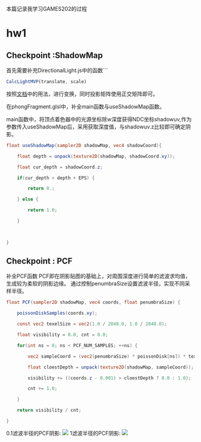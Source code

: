 本篇记录我学习GAMES202的过程
# hw1

##  Checkpoint :ShadowMap

首先需要补充DirectionalLight.js中的函数```
```javascript
CalcLightMVP(translate, scale)
```
按照[文档](https://glmatrix.net/docs/module-mat4.html)中的用法，进行变换，同时投影矩阵使用正交矩阵即可。

在phongFragment.glsl中，补全main函数与useShadowMap函数。

main函数中，将顶点着色器中的光源坐标除w深度获得NDC坐标shadowuv,作为参数传入useShadowMap后，采用获取深度值，与shadowuv.z比较即可确定阴影。
```glsl
float useShadowMap(sampler2D shadowMap, vec4 shadowCoord){

    float depth = unpack(texture2D(shadowMap, shadowCoord.xy));

    float cur_depth = shadowCoord.z;

    if(cur_depth > depth + EPS) {

        return 0.;

    } else {

        return 1.0;

    }

  

}
```


 ## Checkpoint : PCF
 补全PCF函数
 PCF即在阴影贴图的基础上，对周围深度进行简单的滤波求均值，生成较为柔软的阴影边缘。
 通过控制penumbraSize设置滤波半径，实现不同采样半径。

```glsl
float PCF(sampler2D shadowMap, vec4 coords, float penumbraSize) {

    poissonDiskSamples(coords.xy);

    const vec2 texelSize = vec2(1.0 / 2048.0, 1.0 / 2048.0);

    float visibility = 0.0, cnt = 0.0;

    for(int ns = 0; ns < PCF_NUM_SAMPLES; ++ns) {

        vec2 sampleCoord = (vec2(penumbraSize) * poissonDisk[ns]) * texelSize + coords.xy;

        float cloestDepth = unpack(texture2D(shadowMap, sampleCoord));

        visibility += ((coords.z - 0.001) > cloestDepth ? 0.0 : 1.0);

        cnt += 1.0;

    }

    return visibility / cnt;

}
```

0.1滤波半径的PCF阴影:
![](https://s3.bmp.ovh/imgs/2024/06/22/9781c933b2b18157.png)
1滤波半径的PCF阴影:
![](https://s3.bmp.ovh/imgs/2024/06/22/54a8744526119e4d.png)

